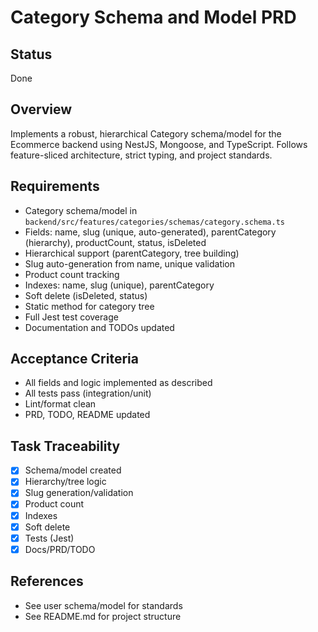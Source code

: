 # Category Schema and Model PRD

## Status
Done

## Overview
Implements a robust, hierarchical Category schema/model for the Ecommerce backend using NestJS, Mongoose, and TypeScript. Follows feature-sliced architecture, strict typing, and project standards.

## Requirements
- Category schema/model in `backend/src/features/categories/schemas/category.schema.ts`
- Fields: name, slug (unique, auto-generated), parentCategory (hierarchy), productCount, status, isDeleted
- Hierarchical support (parentCategory, tree building)
- Slug auto-generation from name, unique validation
- Product count tracking
- Indexes: name, slug (unique), parentCategory
- Soft delete (isDeleted, status)
- Static method for category tree
- Full Jest test coverage
- Documentation and TODOs updated

## Acceptance Criteria
- All fields and logic implemented as described
- All tests pass (integration/unit)
- Lint/format clean
- PRD, TODO, README updated

## Task Traceability
- [x] Schema/model created
- [x] Hierarchy/tree logic
- [x] Slug generation/validation
- [x] Product count
- [x] Indexes
- [x] Soft delete
- [x] Tests (Jest)
- [x] Docs/PRD/TODO

## References
- See user schema/model for standards
- See README.md for project structure
